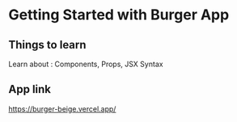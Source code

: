 # Getting Started with Burger App

## Things to learn

Learn about : Components, Props, JSX Syntax

## App link
 https://burger-beige.vercel.app/
